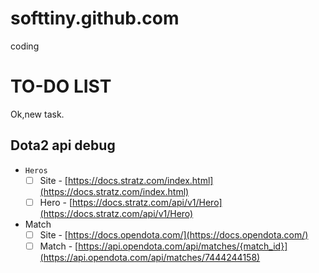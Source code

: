 # softtiny.github.com
coding

# TO-DO LIST

Ok,new task.


## Dota2 api debug


- `Heros`
  - [ ] Site - [https://docs.stratz.com/index.html](https://docs.stratz.com/index.html)
  - [ ] Hero - [https://docs.stratz.com/api/v1/Hero](https://docs.stratz.com/api/v1/Hero)
- Match
  - [ ] Site - [https://docs.opendota.com/](https://docs.opendota.com/)
  - [ ] Match - [https://api.opendota.com/api/matches/{match_id}](https://api.opendota.com/api/matches/7444244158)
